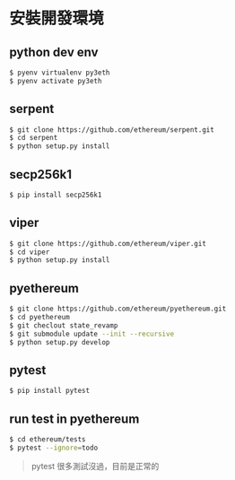 # 安裝開發環境

## python dev env

```bash
$ pyenv virtualenv py3eth
$ pyenv activate py3eth
```

## serpent

```bash
$ git clone https://github.com/ethereum/serpent.git
$ cd serpent
$ python setup.py install
```

## secp256k1

```bash
$ pip install secp256k1
```

## viper

```bash
$ git clone https://github.com/ethereum/viper.git
$ cd viper
$ python setup.py install
```

## pyethereum

```bash
$ git clone https://github.com/ethereum/pyethereum.git
$ cd pyethereum
$ git checlout state_revamp
$ git submodule update --init --recursive
$ python setup.py develop
```

## pytest

```bash
$ pip install pytest
```

## run test in pyethereum

```bash
$ cd ethereum/tests
$ pytest --ignore=todo
```

> pytest 很多測試沒過，目前是正常的
